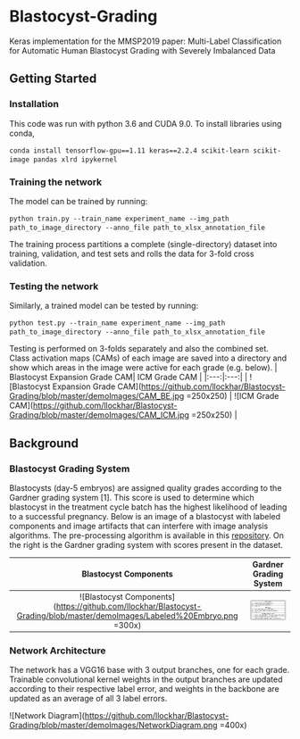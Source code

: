 # Blastocyst-Grading
Keras implementation for the MMSP2019 paper: Multi-Label Classification for Automatic Human Blastocyst Grading with Severely Imbalanced Data

## Getting Started
### Installation
This code was run with python 3.6 and CUDA 9.0. To install libraries using conda,
```
conda install tensorflow-gpu==1.11 keras==2.2.4 scikit-learn scikit-image pandas xlrd ipykernel
```

### Training the network
The model can be trained by running: 
```
python train.py --train_name experiment_name --img_path path_to_image_directory --anno_file path_to_xlsx_annotation_file
```
The training process partitions a complete (single-directory) dataset into training, validation, and test sets and rolls the data for 3-fold cross validation.

### Testing the network
Similarly, a trained model can be tested by running: 
```
python test.py --train_name experiment_name --img_path path_to_image_directory --anno_file path_to_xlsx_annotation_file
```
Testing is performed on 3-folds separately and also the combined set. Class activation maps (CAMs) of each image are saved into a directory and show which areas in the image were active for each grade (e.g. below).
| Blastocyst Expansion Grade CAM| ICM Grade CAM |
|:---:|:---:|
| ![Blastocyst Expansion Grade CAM](https://github.com/llockhar/Blastocyst-Grading/blob/master/demoImages/CAM_BE.jpg =250x250) | ![ICM Grade CAM](https://github.com/llockhar/Blastocyst-Grading/blob/master/demoImages/CAM_ICM.jpg =250x250) |

## Background
### Blastocyst Grading System
Blastocysts (day-5 embryos) are assigned quality grades according to the Gardner grading system [1]. This score is used to determine which blastocyst in the treatment cycle batch has the highest likelihood of leading to a successful pregnancy. Below is an image of a blastocyst with labeled components and image artifacts that can interfere with image analysis algorithms. The pre-processing algorithm is available in this [repository](https://github.com/llockhar/Embryo-Image-Pre-processing). On the right is the Gardner grading system with scores present in the dataset.

| Blastocyst Components | Gardner Grading System |
|:---:|:---:|
| ![Blastocyst Components](https://github.com/llockhar/Blastocyst-Grading/blob/master/demoImages/Labeled%20Embryo.png =300x) | ![Gardner Grading System](https://github.com/llockhar/Blastocyst-Grading/blob/master/demoImages/BlastocystGrades.png) |

### Network Architecture
The network has a VGG16 base with 3 output branches, one for each grade. Trainable convolutional kernel weights in the output branches are updated according to their respective label error, and weights in the backbone are updated as an average of all 3 label errors.

![Network Diagram](https://github.com/llockhar/Blastocyst-Grading/blob/master/demoImages/NetworkDiagram.png =400x)


